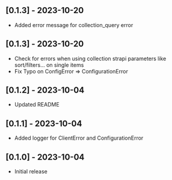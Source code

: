 ## [0.1.3] - 2023-10-20

- Added error message for collection_query error

## [0.1.3] - 2023-10-20

- Check for errors when using collection strapi parameters like sort/filters... on single items
- Fix Typo on ConfigError => ConfigurationError

## [0.1.2] - 2023-10-04

- Updated README

## [0.1.1] - 2023-10-04

- Added logger for ClientError and ConfigurationError

## [0.1.0] - 2023-10-04

- Initial release
